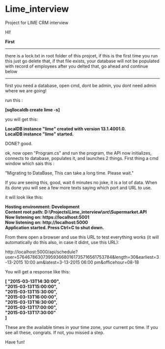 # Lime_interview
Project for LIME CRM interview


HI!

**First**

********************************************************************************************************
there is a lock.txt in root folder of this projcet, if this is the first time you run this
just go delete that, if that file exists, your database will not be populated with record of employees
after you delted that, go ahead and continue below
********************************************************************************************************


first you need a database, open cmd, dont be admin, you dont need admin where we are going!

run this :

**[sqllocaldb create lime -s]**

you will get this: 

**LocalDB instance "lime" created with version 13.1.4001.0.  
LocalDB instance "lime" started.**


DONE? good.


ok, now open "Program.cs" and run the program, the API now initializes, connects to database, 
populates it, and launches 2 things. First thing a cmd window which sais this :

"Migrating to DataBase, This can take a long time. Please wait."

If you are seeing this, good, wait 6 minutes no joke, it is a lot of data. When its done you will see a few more texts
saying which port and URL to use. 

it will look like this:

**Hosting environment: Development  
Content root path: D:\Projects\Lime_interview\src\Supermarket.API  
Now listening on: https://localhost:5001  
Now listening on: http://localhost:5000  
Application started. Press Ctrl+C to shut down.**

From there open a browser and use this URL to test everything works (it will automatically do this also, in case it didnt, use this URL):

http://localhost:5000/api/schedule?user=57646786307395936680161735716561753784&length=30&earliest=3-13-2015 10:00 am&latest=3-13-2015 06:00 pm&officehour=08-18

You will get a response like this:

**[
    "2015-03-13T14:30:00",  
    "2015-03-13T15:00:00",  
    "2015-03-13T15:30:00",  
    "2015-03-13T16:00:00",  
    "2015-03-13T16:30:00",  
    "2015-03-13T17:00:00",  
    "2015-03-13T17:30:00"  
]**

These are the available times in your time zone, your current pc time. If you see all these, congrats. If not, you missed a step.

Have fun!
